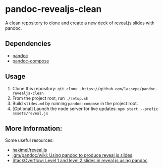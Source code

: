# pandoc-revealjs-clean

A clean repository to clone and create a new deck of [reveal.js](https://github.com/hakimel/reveal.js)  slides with pandoc.

## Dependencies

- [pandoc](https://github.com/jgm/pandoc)
- [pandoc-compose](github.com/gfelbing/pandoc-compose)

## Usage

1. Clone this repository: `git clone -https://github.com/lassepe/pandoc-revealjs-clean`
2. From the project root, run `./setup.sh`
3. Build `slides.md` by running `pandoc-compose` in the project root.
4. [Optional] Launch the node server for live updates: `npm start --prefix assets/reveal.js`

## More Information:

Some useful resources:


- [hakimel/reveal.js](https://github.com/hakimel/reveal.js/#auto-sliding)
- [jgm/pandoc/wiki: Using pandoc to produce reveal.js slides](https://github.com/jgm/pandoc/wiki/Using-pandoc-to-produce-reveal.js-slides)
- [StackOverflow: Level 1 and level 2 slides in reveal.js using pandoc](https://stackoverflow.com/questions/30988306/level-1-and-level-2-slides-in-reveal-js-using-pandoc)
